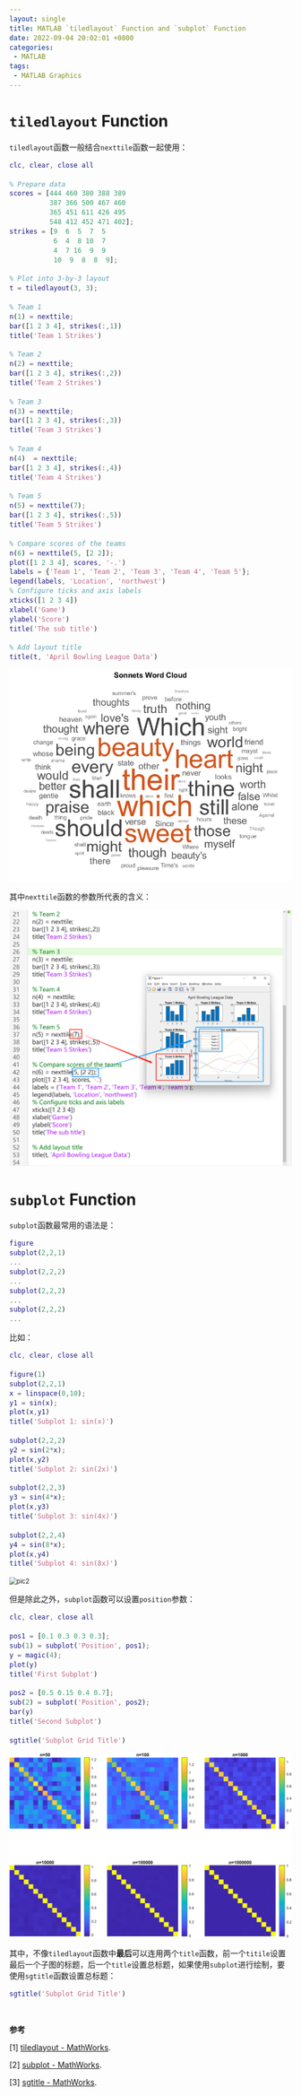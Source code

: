 ```yaml
---
layout: single
title: MATLAB `tiledlayout` Function and `subplot` Function
date: 2022-09-04 20:02:01 +0800
categories: 
 - MATLAB
tags:
 - MATLAB Graphics
---
```


# `tiledlayout` Function

`tiledlayout`函数一般结合`nexttile`函数一起使用：

```matlab
clc, clear, close all

% Prepare data
scores = [444 460 380 388 389
          387 366 500 467 460
          365 451 611 426 495
          548 412 452 471 402];
strikes = [9  6  5  7  5
           6  4  8 10  7
           4  7 16  9  9
           10  9  8  8  9];

% Plot into 3-by-3 layout
t = tiledlayout(3, 3); 

% Team 1
n(1) = nexttile;
bar([1 2 3 4], strikes(:,1))
title('Team 1 Strikes')

% Team 2
n(2) = nexttile;
bar([1 2 3 4], strikes(:,2))
title('Team 2 Strikes')

% Team 3
n(3) = nexttile;
bar([1 2 3 4], strikes(:,3))
title('Team 3 Strikes')

% Team 4
n(4)  = nexttile;
bar([1 2 3 4], strikes(:,4))
title('Team 4 Strikes')

% Team 5
n(5) = nexttile(7);
bar([1 2 3 4], strikes(:,5))
title('Team 5 Strikes')

% Compare scores of the teams
n(6) = nexttile(5, [2 2]);
plot([1 2 3 4], scores, '-.')
labels = {'Team 1', 'Team 2', 'Team 3', 'Team 4', 'Team 5'};
legend(labels, 'Location', 'northwest')
% Configure ticks and axis labels
xticks([1 2 3 4])
xlabel('Game')
ylabel('Score')
title('The sub title')

% Add layout title
title(t, 'April Bowling League Data')
```

<img src="https://github.com/HelloWorld-1017/blog-images/blob/main/migration/imgpersonal/pic1.jpg?raw=true" alt="pic1" style="zoom:80%;" />

其中`nexttile`函数的参数所代表的含义：

<img src="https://github.com/HelloWorld-1017/blog-images/blob/main/migration/imgpersonal/image-20220904194910212.png" alt="image-20220904194910212" style="zoom:80%;" />

<br>

# `subplot` Function

`subplot`函数最常用的语法是：

```matlab
figure
subplot(2,2,1)
...
subplot(2,2,2)
...
subplot(2,2,2)
...
subplot(2,2,2)
...
```

比如：

```matlab
clc, clear, close all

figure(1)
subplot(2,2,1)
x = linspace(0,10);
y1 = sin(x);
plot(x,y1)
title('Subplot 1: sin(x)')

subplot(2,2,2)
y2 = sin(2*x);
plot(x,y2)
title('Subplot 2: sin(2x)')

subplot(2,2,3)
y3 = sin(4*x);
plot(x,y3)
title('Subplot 3: sin(4x)')

subplot(2,2,4)
y4 = sin(8*x);
plot(x,y4)
title('Subplot 4: sin(8x)')
```

<img src="https://blogimages-1309804558.cos.ap-nanjing.myqcloud.com/imgpersonal/pic2.jpg?raw=true" alt="pic2" style="zoom:80%;" />

但是除此之外，`subplot`函数可以设置`position`参数：

```matlab
clc, clear, close all

pos1 = [0.1 0.3 0.3 0.3];
sub(1) = subplot('Position', pos1);
y = magic(4);
plot(y)
title('First Subplot')

pos2 = [0.5 0.15 0.4 0.7];
sub(2) = subplot('Position', pos2);
bar(y)
title('Second Subplot')

sgtitle('Subplot Grid Title')
```

<img src="https://github.com/HelloWorld-1017/blog-images/blob/main/migration/imgpersonal/pic3.jpg?raw=true" alt="pic3" style="zoom:80%;" />

其中，不像`tiledlayout`函数中**最后**可以连用两个`title`函数，前一个`titile`设置最后一个子图的标题，后一个`title`设置总标题，如果使用`subplot`进行绘制，要使用`sgtitle`函数设置总标题：

```matlab
sgtitle('Subplot Grid Title')
```

<br>

**参考**

[1] [tiledlayout - MathWorks](https://ww2.mathworks.cn/help/matlab/ref/tiledlayout.html).

[2] [subplot - MathWorks](https://ww2.mathworks.cn/help/matlab/ref/subplot.html).

[3] [sgtitle - MathWorks](https://ww2.mathworks.cn/help/matlab/ref/sgtitle.html).

